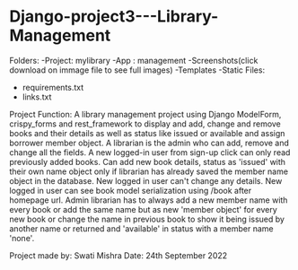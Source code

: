 # Django-project3---Library-Management
Folders:
  -Project: mylibrary
  -App    : management
  -Screenshots(click download on immage file to see full images)
  -Templates
  -Static
Files:
   - requirements.txt
   - links.txt

Project Function: A library management project using Django ModelForm, crispy_forms and rest_framework to display and add, change and remove books and their details as                     well as status like issued or available and assign borrower member object.
                  A librarian is the admin who can add, remove and change all the fields.
                  A new logged-in user from sign-up click can only read previously added books. Can add new book details, status as 'issued' with their own name object                     only if librarian has already saved the member name object in the database. New logged in user can't change any details. New logged in user can see                       book model serialization using /book after homepage url.
                  Admin librarian has to always add a new member name with every book or add the same name but as new 'member object' for every new book or change the                     name in previous book to show it being issued by another name or returned and 'available' in status with a member name 'none'.

Project made by: Swati Mishra
Date: 24th September 2022
